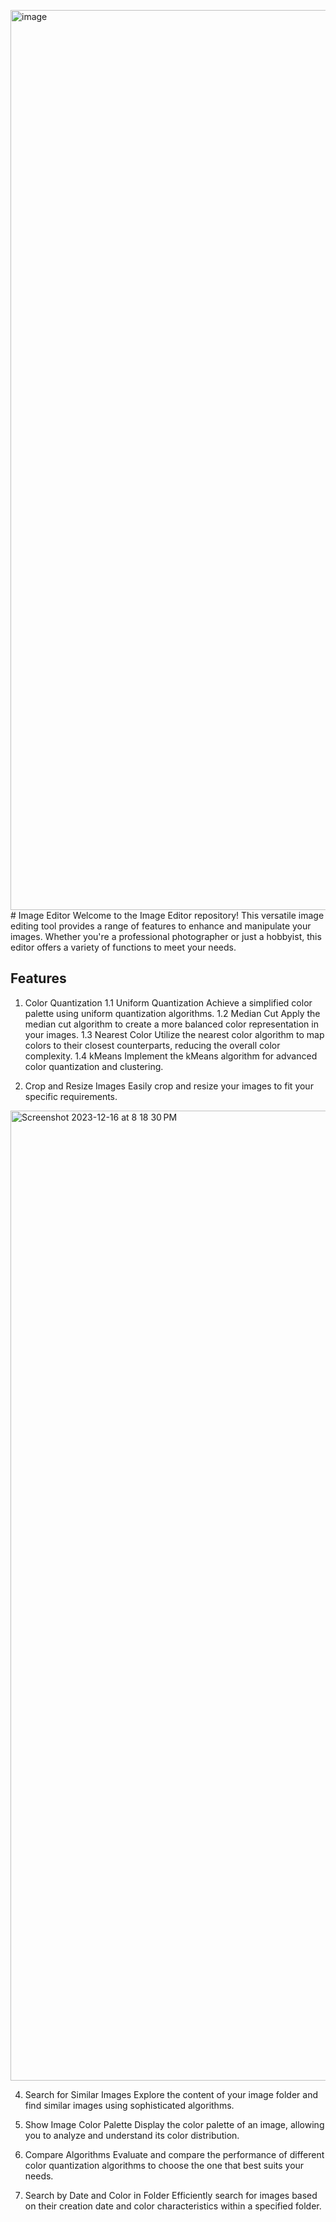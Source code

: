 <img width="1440" alt="image" src="https://github.com/ehsankkk1/Image-Editor/assets/102434828/760e9cfe-caab-4e49-b045-70f2a656a6d8"># Image Editor
Welcome to the Image Editor repository! This versatile image editing tool provides a range of features to enhance and manipulate your images. Whether you're a professional photographer or just a hobbyist, this editor offers a variety of functions to meet your needs.


## Features
1. Color Quantization
1.1 Uniform Quantization
Achieve a simplified color palette using uniform quantization algorithms.
1.2 Median Cut
Apply the median cut algorithm to create a more balanced color representation in your images.
1.3 Nearest Color
Utilize the nearest color algorithm to map colors to their closest counterparts, reducing the overall color complexity.
1.4 kMeans
Implement the kMeans algorithm for advanced color quantization and clustering.


2. Crop and Resize Images
Easily crop and resize your images to fit your specific requirements.

<img width="1552" alt="Screenshot 2023-12-16 at 8 18 30 PM" src="https://github.com/ehsankkk1/Image-Editor/assets/102434828/786f7de2-0dfc-4bfb-bbbc-e8fa72f40a8e">

4. Search for Similar Images
Explore the content of your image folder and find similar images using sophisticated algorithms.
5. Show Image Color Palette
Display the color palette of an image, allowing you to analyze and understand its color distribution.

6. Compare Algorithms
Evaluate and compare the performance of different color quantization algorithms to choose the one that best suits your needs.

7. Search by Date and Color in Folder
Efficiently search for images based on their creation date and color characteristics within a specified folder.
